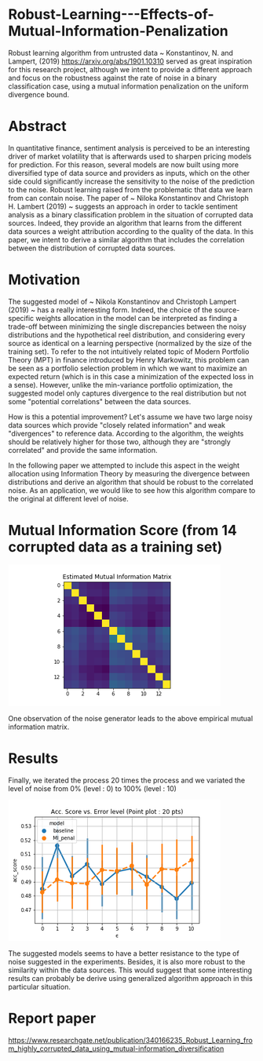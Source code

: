 # Robust-Learning---Effects-of-Mutual-Information-Penalization
Robust learning algorithm from untrusted data ~ Konstantinov, N. and Lampert, (2019) https://arxiv.org/abs/1901.10310 served as great inspiration for this research project, although we intent to provide a different approach and focus on the robustness against the rate of noise in a binary classification case, using a mutual information penalization on the uniform divergence bound. 

# Abstract
In quantitative finance, sentiment analysis is perceived to be an interesting driver of market volatility that is afterwards used to sharpen pricing models for prediction. For this reason, several models are now built using more diversified type of data source and providers as inputs, which on the other side could significantly increase the sensitivity to the noise of the prediction to the noise.
Robust learning raised from the problematic that data we learn from can contain noise. The paper of ~ Niloka Konstantinov and Christoph H. Lambert (2019) ~ suggests an approach in order to tackle sentiment analysis as a binary classification problem in the situation of corrupted data sources. Indeed, they provide an algorithm that learns from the different data sources a weight attribution according to the quality of the data. In this paper, we intent to derive a similar algorithm that includes the correlation between the distribution of corrupted data sources.

# Motivation
The suggested model of ~ Nikola Konstantinov and Christoph Lampert (2019) ~ has a really interesting form. Indeed, the choice of the source-specific weights allocation in the model can be interpreted as finding a trade-off between minimizing the single discrepancies between the noisy distributions and the hypothetical reel distribution, and considering every source as identical on a learning perspective (normalized by the size of the training set).
To refer to the not intuitively related topic of Modern Portfolio Theory (MPT) in finance introduced by Henry Markowitz, this problem can be seen as a portfolio selection problem in which we want to maximize an expected return (which is in this case a minimization of the expected loss in a sense). However, unlike the min-variance portfolio optimization, the suggested model only captures divergence to the real distribution but not some "potential correlations" between the data sources.

How is this a potential improvement?
Let's assume we have two large noisy data sources which provide "closely related information" and weak "divergences" to reference data. According to the algorithm, the weights should be relatively higher for those two, although they are "strongly correlated" and provide the same information.

In the following paper we attempted to include this aspect in the weight allocation using Information Theory by measuring the divergence between distributions and derive an algorithm that should be robust to the correlated noise. As an application, we would like to see how this algorithm compare to the original at different level of noise.

# Mutual Information Score (from 14 corrupted data as a training set)
![](results/mu_info.png)

One observation of the noise generator leads to the above empirical mutual information matrix.

# Results
Finally, we iterated the process 20 times the process and we variated the level of noise from 0% (level : 0) to 100% (level : 10)

![](results/final_plot20.png)

The suggested models seems to have a better resistance to the type of noise suggested in the experiments. Besides, it is also more robust to the similarity within the data sources. This would suggest that some interesting results can probably be derive using  generalized algorithm approach in this particular situation.
# Report paper
https://www.researchgate.net/publication/340166235_Robust_Learning_from_highly_corrupted_data_using_mutual-information_diversification

